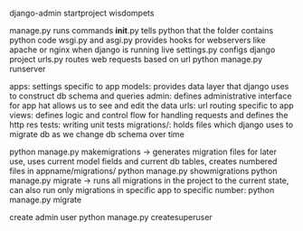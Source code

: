 django-admin startproject wisdompets

manage.py runs commands
__init__.py tells python that the folder contains python code
wsgi.py and asgi.py provides hooks for webservers like apache or nginx when django is running live
settings.py configs django project
urls.py routes web requests based on url
python manage.py runserver

apps: settings specific to app
models: provides data layer that django uses to construct db schema and queries
admin: defines administrative interface for app hat allows us to see and edit the data
urls: url routing specific to app
views: defines logic and control flow for handling requests and defines the http res
tests: writing unit tests
migrations/: holds files which django uses to migrate db as we change db schema over time

python manage.py makemigrations ->
generates migration files for later use, uses current model fields and current db tables,
creates numbered files in appname/migrations/
python manage.py showmigrations
python manage.py migrate ->
runs all migrations in the project to the current state,
can also run only migrations in specific app to specific number:
  python manage.py migrate <appname> <number>

create admin user
python manage.py createsuperuser